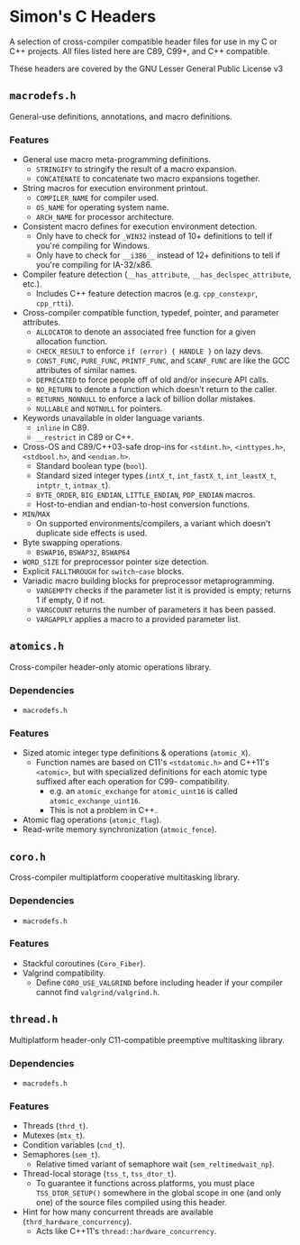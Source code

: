 # Simon's C Headers
A selection of cross-compiler compatible header files for use in my C or C++
projects. All files listed here are C89, C99+, and C++ compatible.

These headers are covered by the GNU Lesser General Public License v3

## `macrodefs.h`
General-use definitions, annotations, and macro definitions.

### Features
- General use macro meta-programming definitions.
  - `STRINGIFY` to stringify the result of a macro expansion.
  - `CONCATENATE` to concatenate two macro expansions together.
- String macros for execution environment printout.
  - `COMPILER_NAME` for compiler used.
  - `OS_NAME` for operating system name.
  - `ARCH_NAME` for processor architecture.
- Consistent macro defines for execution environment detection.
  - Only have to check for `_WIN32` instead of 10+ definitions to tell if you're
    compiling for Windows.
  - Only have to check for `__i386__` instead of 12+ definitions to tell if
    you're compiling for IA-32/x86.
- Compiler feature detection (`__has_attribute`, `__has_declspec_attribute`,
etc.).
  - Includes C++ feature detection macros (e.g. `cpp_constexpr`, `cpp_rtti`).
- Cross-compiler compatible function, typedef, pointer, and parameter attributes.
  - `ALLOCATOR` to denote an associated free function for a given allocation
    function.
  - `CHECK_RESULT` to enforce `if (error) { HANDLE }` on lazy devs.
  - `CONST_FUNC`, `PURE_FUNC`, `PRINTF_FUNC`, and `SCANF_FUNC` are like the
    GCC attributes of similar names.
  - `DEPRECATED` to force people off of old and/or insecure API calls.
  - `NO_RETURN` to denote a function which doesn't return to the caller.
  - `RETURNS_NONNULL` to enforce a lack of billion dollar mistakes.
  - `NULLABLE` and `NOTNULL` for pointers.
- Keywords unavailable in older language variants.
  - `inline` in C89.
  - `__restrict` in C89 or C++.
- Cross-OS and C89/C++03-safe drop-ins for `<stdint.h>`, `<inttypes.h>`,
  `<stdbool.h>`, and `<endian.h>`.
  - Standard boolean type (`bool`).
  - Standard sized integer types (`intX_t`, `int_fastX_t`, `int_leastX_t`,
    `intptr_t`, `intmax_t`).
  - `BYTE_ORDER`, `BIG_ENDIAN`, `LITTLE_ENDIAN`, `PDP_ENDIAN` macros.
  - Host-to-endian and endian-to-host conversion functions.
- `MIN`/`MAX`
  - On supported environments/compilers, a variant which doesn't duplicate side
    effects is used.
- Byte swapping operations.
  - `BSWAP16`, `BSWAP32`, `BSWAP64`
- `WORD_SIZE` for preprocessor pointer size detection.
- Explicit `FALLTHROUGH` for `switch`-`case` blocks.
- Variadic macro building blocks for preprocessor metaprogramming.
  - `VARGEMPTY` checks if the parameter list it is provided is empty;
    returns 1 if empty, 0 if not.
  - `VARGCOUNT` returns the number of parameters it has been passed.
  - `VARGAPPLY` applies a macro to a provided parameter list.

## `atomics.h`
Cross-compiler header-only atomic operations library.

### Dependencies
- `macrodefs.h`

### Features
- Sized atomic integer type definitions & operations (`atomic_X`).
  - Function names are based on C11's `<stdatomic.h>` and C++11's `<atomic>`,
    but with specialized definitions for each atomic type suffixed after
    each operation for C99- compatibility.
      - e.g. an `atomic_exchange` for `atomic_uint16` is called
        `atomic_exchange_uint16`.
      - This is not a problem in C++.
- Atomic flag operations (`atomic_flag`).
- Read-write memory synchronization (`atmoic_fence`).

## `coro.h`
Cross-compiler multiplatform cooperative multitasking library.

### Dependencies
- `macrodefs.h`

### Features
- Stackful coroutines (`Coro_Fiber`).
- Valgrind compatibility.
  - Define `CORO_USE_VALGRIND` before including header if your compiler cannot
    find `valgrind/valgrind.h`.

## `thread.h`
Multiplatform header-only C11-compatible preemptive multitasking library.

### Dependencies
- `macrodefs.h`

### Features
- Threads (`thrd_t`).
- Mutexes (`mtx_t`).
- Condition variables (`cnd_t`).
- Semaphores (`sem_t`).
  - Relative timed variant of semaphore wait (`sem_reltimedwait_np`).
- Thread-local storage (`tss_t`, `tss_dtor_t`).
  - To guarantee it functions across platforms, you must place
    `TSS_DTOR_SETUP()` somewhere in the global scope in one (and only one) of
    the source files compiled using this header.
- Hint for how many concurrent threads are available
  (`thrd_hardware_concurrency`).
  - Acts like C++11's `thread::hardware_concurrency`.

